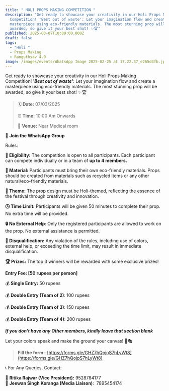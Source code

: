```yaml
---
title: " HOLI PROPS MAKING COMPETITION "
description: "Get ready to showcase your creativity in our Holi Props Making
  Competition! 'Best out of waste': Let your imagination flow and create a
  masterpiece using eco-friendly materials. The most stunning prop will be
  awarded, so give it your best shot! ✨🏆"
published: 2025-03-07T10:00:00.000Z
draft: false
tags:
  - "Holi "
  - Props Making
  - Ranguthsav 4.0
image: /images/events/WhatsApp Image 2025-02-25 at 17.22.37_e265d4fb.jpg
---
```

Get ready to showcase your creativity in our Holi Props Making Competition! '**_Best out of waste'_**: Let your imagination flow and create a masterpiece using eco-friendly materials. The most stunning prop will be awarded, so give it your best shot! ✨🏆

> 🗓 **Date:** 07/03/2025
> 
> ⏰ **Time:** 10:00 Am Onwards
> 
> 🏢 **Venue:** Near Medical room 

📲 **Join the WhatsApp Group**

Rules:

**🏅 Eligibility:** The competition is open to all participants. Each participant can compete individually or in a team of **up to 4 members.**

**💼 Material:** Participants must bring their own eco-friendly materials. Props should be created from materials such as recycled items or any other natural/eco-friendly materials.

**🌟 Theme:** The prop design must be Holi-themed, reflecting the essence of the festival through creativity and innovation.

**🕒 Time Limit:** Participants will be given 50 minutes to complete their prop. No extra time will be provided.

**🔒 No External Help**: Only the registered participants are allowed to work on the prop. No external assistance is permitted.

**🚫 Disqualification:** Any violation of the rules, including use of colors, external help, or exceeding the time limit, may result in immediate disqualification.

**🏆 Prizes:** The top 3 winners will be rewarded with some exclusive prizes!

**Entry Fee: \[50 rupees per person\]**

💰 **Single Entry:** 50 rupees

💰 **Double Entry (Team of 2)**: 100 rupees

💰 **Double Entry (Team of 3)**: 150 rupees

💰 **Double Entry (Team of 4)**: 200 rupees

**_If you don't have any Other members, kindly leave that section blank_**

Let your colors speak and make the ground your canvas! 🌿🎭

> **Fill the form :** [https://forms.gle/GHZ7hQojpS7hLyWt8](https://forms.gle/GHZ7hQojpS7hLyWt8)

📞 For Any Queries, Contact:

📌 **Ritika Rajwar (Vice President):** 9528784177  
📌 **Jeewan Singh Koranga (Media Liaison)**:  7895454174